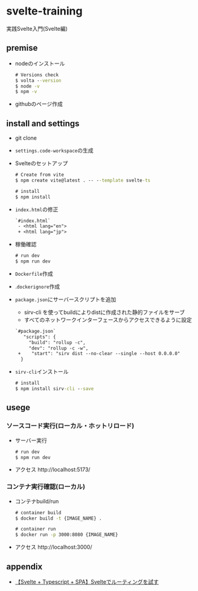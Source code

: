 # svelte-training

実践Svelte入門(Svelte編)

## premise

* nodeのインストール

  ```bat
  # Versions check
  $ volta --version
  $ node -v
  $ npm -v
  ```

* githubのページ作成

## install and settings

* git clone
* `settings.code-workspace`の生成
* Svelteのセットアップ

  ```bat
  # Create from vite
  $ npm create vite@latest . -- --template svelte-ts

  # install
  $ npm install
  ```

* `index.html`の修正

  ```diff
  `#index.html`
   - <html lang="en">
   + <html lang="jp">
  ```

* 稼働確認

  ```bat
  # run dev
  $ npm run dev
  ```

* `Dockerfile`作成
* .`dockerignore`作成
* `package.json`にサーバースクリプトを追加
  * sirv-cli を使ってbuildによりdistに作成された静的ファイルをサーブ
  * すべてのネットワークインターフェースからアクセスできるように設定

  ```diff
  `#package.json`
     "scripts": {
       "build": "rollup -c",
       "dev": "rollup -c -w",
   +    "start": "sirv dist --no-clear --single --host 0.0.0.0"
    }
  ```

* `sirv-cli`インストール

  ```bat
  # install
  $ npm install sirv-cli --save
  ```

## usege

### ソースコード実行(ローカル・ホットリロード)

* サーバー実行

  ```bat
  # run dev
  $ npm run dev
  ```

* アクセス
    http://localhost:5173/

### コンテナ実行確認(ローカル)

* コンテナbuild/run

  ```bat
  # container build
  $ docker build -t {IMAGE_NAME} .

  # container run
  $ docker run -p 3000:8080 {IMAGE_NAME}
  ```

* アクセス
    http://localhost:3000/

## appendix

* [【Svelte + Typescript + SPA】Svelteでルーティングを試す](https://qiita.com/k_rana/items/092957035bb75ef00210)
